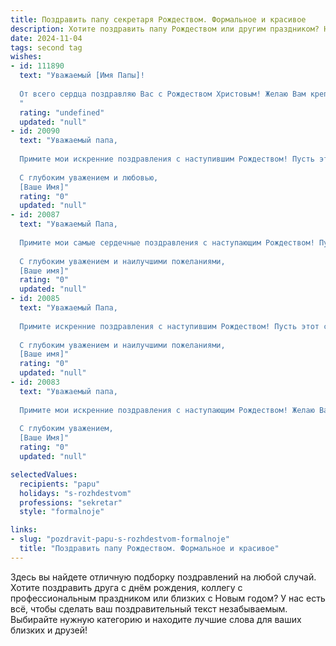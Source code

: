 ```yaml
---
title: Поздравить папу секретаря Рождеством. Формальное и красивое
description: Хотите поздравить папу Рождеством или другим праздником? Наш ИИ создаст незабываемое поздравление, а вы обязательно выделитесь среди других.  
date: 2024-11-04
tags: second tag
wishes:
- id: 111890
  text: "Уважаемый [Имя Папы]!
  
  От всего сердца поздравляю Вас с Рождеством Христовым! Желаю Вам крепкого здоровья, мира, добра и благополучия в Новом году. Пусть Ваша жизнь будет наполнена радостью, успехом в работе секретаря и теплом семейного очага.  Христос родился!
  "
  rating: "undefined"
  updated: "null"
- id: 20090
  text: "Уважаемый папа,
  
  Примите мои искренние поздравления с наступившим Рождеством! Пусть этот светлый праздник принесет в нашу жизнь радость, мир и благополучие. Желаю Вам крепкого здоровья, счастливых моментов и успехов в работе. Пусть Ваша профессиональная деятельность, как секретарь, будет оцененна по достоинству, а Ваши усилия приведут к новым достижениям.
  
  С глубоким уважением и любовью,
  [Ваше Имя]"
  rating: "0"
  updated: "null"
- id: 20087
  text: "Уважаемый Папа,
  
  Примите мои самые сердечные поздравления с наступающим Рождеством! Пусть этот светлый праздник принесет в Ваш дом не только радость и тепло, но и новые успехи в Вашей профессиональной деятельности. Желаю Вам крепкого здоровья, благополучия и счастливых моментов, которые Вы сможете разделить с близкими. Пусть каждый день будет наполнен радостью и гармонией.
  
  С глубоким уважением и наилучшими пожеланиями,
  [Ваше имя]"
  rating: "0"
  updated: "null"
- id: 20085
  text: "Уважаемый Папа,
  
  Примите искренние поздравления с наступившим Рождеством! Пусть этот светлый праздник принесет в Ваш дом радость, мир и благополучие. Желаем Вам крепкого здоровья, счастливых моментов и успехов в профессиональной деятельности. Пусть каждый день будет наполнен теплом и уютом, а каждое новое дело приносит удовлетворение и гордость за Вашу нелегкую работу.
  
  С глубоким уважением и наилучшими пожеланиями,
  [Ваше имя]"
  rating: "0"
  updated: "null"
- id: 20083
  text: "Уважаемый папа,
  
  Примите мои искренние поздравления с наступающим Рождеством! Желаю Вам мира, благополучия и счастья в этот светлый праздник. Пусть в Вашем доме всегда будет тепло и уютно, как и в эти святки. Благодарю Вас за Вашу неоценимую поддержку и любовь.
  
  С глубоким уважением,
  [Ваше Имя]"
  rating: "0"
  updated: "null"

selectedValues:
  recipients: "papu"
  holidays: "s-rozhdestvom"
  professions: "sekretar"
  style: "formalnoje"

links:
- slug: "pozdravit-papu-s-rozhdestvom-formalnoje"
  title: "Поздравить папу Рождеством. Формальное и красивое"
---
```


Здесь вы найдете отличную подборку поздравлений на любой случай. 
Хотите поздравить друга с днём рождения, коллегу с профессиональным праздником или близких с Новым годом? У нас есть всё, чтобы сделать ваш поздравительный текст незабываемым. Выбирайте нужную категорию и находите лучшие слова для ваших близких и друзей!
